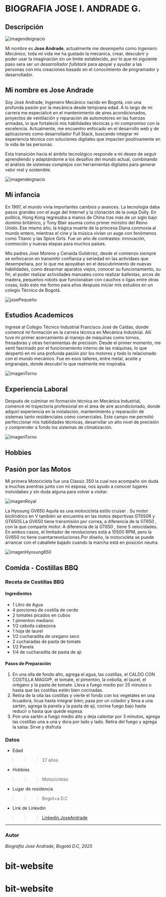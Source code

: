 # BIOGRAFIA JOSE I. ANDRADE G.

## Descripción 

![imagendeignacio](imagenignacio.png)

Mi nombre es **Jose Andrade**, actualmente me desempeño como *Ingeniero Mecánico*, toda mi vida me ha gustado la mecanica, crear, descubrir y poder usar la imaginación sin un limite establecido, por lo que mi siguiente paso sera ser un *desarrollador fullstack* para apoyar y ayudar a las personas con mis creaciones basado en el conocimiento de programador y desarrollador.

## Mi nombre es Jose Andrade

Soy José Andrade, Ingeniero Mecánico nacido en Bogotá, con una profunda pasión por la mecánica desde temprana edad. A lo largo de mi carrera me especialicé en el mantenimiento de aires acondicionados, proyectos de ventilación y reparación de automotores en las fuerzas armadas, lo que fortaleció mis habilidades técnicas y mi compromiso con la excelencia. Actualmente, me encuentro enfocado en el desarrollo web y de aplicaciones como desarrollador Full Stack, buscando integrar mi experiencia técnica con soluciones digitales que impacten positivamente en la vida de las personas.

Esta transición hacia el ámbito tecnológico responde a mi deseo de seguir aprendiendo y adaptándome a los desafíos del mundo actual, combinando el análisis de sistemas complejos con herramientas digitales para generar valor real y sostenible.

![imagendeignacio](./assets/imagenignacio.png)

## Mi infancia

En 1997, el mundo vivía importantes cambios y avances. La tecnología daba pasos grandes con el auge del Internet y la clonación de la oveja Dolly. En política, Hong Kong regresaba a manos de China tras más de un siglo bajo dominio británico, y Tony Blair asumía como primer ministro del Reino Unido. Ese mismo año, la trágica muerte de la princesa Diana conmovía al mundo entero, mientras el cine y la música vivían un auge con fenómenos como Titanic y las Spice Girls. Fue un año de contrastes: innovación, conmoción y nuevas etapas para muchos países.

Mis padres Jose Moreno y Cenaida Gutiérrez, desde el comienzo siempre se enforcaron en transmitir confianza y seriedad en las actividaes que desempeñara, por lo que me apoyaban en el descubrimiento de nuevas habilidades, como desarmar aparatos viejos, conocer su funcionamiento, su fin, el poder realizar actividades manuales como realizar ballestas, arcos de madera, pequeños robots que funcionaban con cauchos o ligas entre otras cosas, todo esto me formo para años despues iniciar mis estudios en un colegio Técnico de Bogotá.

![josePequeño](./assets/imagenInfancia.jpg)

## Estudios Academicos

Ingresé al Colegio Técnico Industrial Francisco José de Caldas, donde comencé mi formación en la carrera técnica en Mecánica Industrial. Allí tuve mi primer acercamiento al manejo de máquinas como tornos, fresadoras y otras herramientas de precisión. Desde el primer momento, me sentí fascinado por el funcionamiento interno de las máquinas, lo que despertó en mí una profunda pasión por los motores y todo lo relacionado con el mundo mecánico. Fue en esos talleres, entre metal, aceite y engranajes, donde descubrí lo que realmente me inspiraba.

![imagenTorno](./assets/imagenMecanica.jpg)


## Experiencia Laboral
Después de culminar mi formación técnica en Mecánica Industrial, comencé mi trayectoria profesional en el área de aire acondicionado, donde adquirí experiencia en la instalación, mantenimiento y reparación de sistemas tanto residenciales como comerciales. Este campo me permitió perfeccionar mis habilidades técnicas, desarrollar un alto nivel de precisión y comprender a fondo los sistemas de climatización.

![imagenTorno](./assets//imagenInvias.jpg)

## Hobbies

## Pasión por las Motos
Mi primera Motocicleta fue una Classic 350 la cual nos acompaño sin duda a muchas aventras junto con mi esposa, nos ayudo a conocer lugares inolvidabes y sin duda alguna para volver a visitar.

![imagenRoyal](./assets//imagenRoyale.jpg)

La Hyosung GV650 Aquila es una motocicleta estilo cruiser . Su motor bicilíndrico en V también se encuentra en las motos deportivas GT650R y GT650S.La GV650 tiene transmisión por correa, a diferencia de la GT650 , con la que comparte motor. A diferencia de la GT650 , tiene 5 velocidades. En ambos casos, el limitador de revoluciones está a 10500 RPM, pero la GV650 no tiene cuentarrevoluciones.Por diseño, la motocicleta se puede arrancar con el caballete bajado cuando la marcha está en posición neutra.

![imagenHyosung650](./assets/imagenHyosung.jpg)

## Comida - Costillas BBQ

### Receta de Costillas BBQ

#### Ingredientes

- 1 Litro de Agua
- 4 porciones de costilla de cerdo
- 2 tomates picados en cubos
- 1 pimenton mediano
- 1/2 cebolla cabezona
- 1 hoja de laurel
- 1/2 cucharadita de oregano seco
- 2 cucharadas de pasta de tomate
- 1/2 Panela
- 1/4 de cucharadita de pasta de ají

#### Pasos de Preparación

1) En una olla de fondo alto, agrega el agua, las costillas, el CALDO CON COSTILLA MAGGI®, el tomate, el pimentón, la cebolla, el laurel, el orégano y la pasta de tomate. Lleva a fuego medio por 25 minutos o hasta que las costillas estén bien cocinadas.
2) Retira de la olla las costillas y vierte el fondo con los vegetales en una licuadora, licua hasta integrar bien; pasa por un colador y lleva a una sartén, agrega la panela y la pasta de ají, cocina fuego bajo hasta reducir o hasta que quede espesa.
3) Pon una sartén a fuego medio alto y deja calentar por 3 minutos, agrega las costillas una a una y dora por lado y lado. Retira del fuego y agrega la salsa. Sirve y disfruta


### Datos

- Edad
>>>27 años
- Hobbies
>>>Motocicletas
- Lugar de residencia
>>>Bogot+a D.C
- Link de Linkedin
>>>[Linkedin JoseAndrade](www.linkedin.com/in/josé-ignacio-andrade-gutiérrez-b20a4b222)

---
### Autor
*Biografía José Andrade*, *Bogotá D.C*, *2025*
# bit-website
# bit-website
